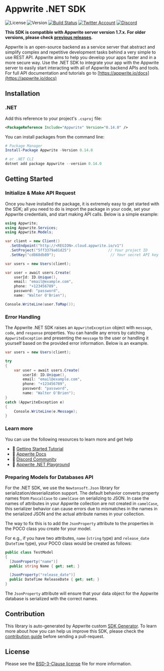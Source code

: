 # Appwrite .NET SDK

![License](https://img.shields.io/github/license/appwrite/sdk-for-dotnet.svg?style=flat-square)
![Version](https://img.shields.io/badge/api%20version-1.7.0-blue.svg?style=flat-square)
[![Build Status](https://img.shields.io/travis/com/appwrite/sdk-generator?style=flat-square)](https://travis-ci.com/appwrite/sdk-generator)
[![Twitter Account](https://img.shields.io/twitter/follow/appwrite?color=00acee&label=twitter&style=flat-square)](https://twitter.com/appwrite)
[![Discord](https://img.shields.io/discord/564160730845151244?label=discord&style=flat-square)](https://appwrite.io/discord)

**This SDK is compatible with Appwrite server version 1.7.x. For older versions, please check [previous releases](https://github.com/appwrite/sdk-for-dotnet/releases).**

Appwrite is an open-source backend as a service server that abstract and simplify complex and repetitive development tasks behind a very simple to use REST API. Appwrite aims to help you develop your apps faster and in a more secure way. Use the .NET SDK to integrate your app with the Appwrite server to easily start interacting with all of Appwrite backend APIs and tools. For full API documentation and tutorials go to [https://appwrite.io/docs](https://appwrite.io/docs)


## Installation

### .NET
Add this reference to your project's `.csproj` file:

```xml
<PackageReference Include="Appwrite" Version="0.14.0" />
```

You can install packages from the command line:

```powershell
# Package Manager
Install-Package Appwrite -Version 0.14.0

# or .NET CLI
dotnet add package Appwrite --version 0.14.0
```



## Getting Started

### Initialize & Make API Request
Once you have installed the package, it is extremely easy to get started with the SDK; all you need to do is import the package in your code, set your Appwrite credentials, and start making API calls. Below is a simple example:

```csharp
using Appwrite;
using Appwrite.Services;
using Appwrite.Models;

var client = new Client()
  .SetEndpoint("http://<REGION>.cloud.appwrite.io/v1")  
  .SetProject("5ff3379a01d25")                 // Your project ID
  .SetKey("cd868db89");                         // Your secret API key

var users = new Users(client);

var user = await users.Create(
    userId: ID.Unique(),
    email: "email@example.com",
    phone: "+123456789",
    password: "password",
    name: "Walter O'Brien");

Console.WriteLine(user.ToMap());
```

### Error Handling
The Appwrite .NET SDK raises an `AppwriteException` object with `message`, `code`, and `response` properties. You can handle any errors by catching `AppwriteException` and presenting the `message` to the user or handling it yourself based on the provided error information. Below is an example.

```csharp
var users = new Users(client);

try
{
    var user = await users.Create(
        userId: ID.Unique(),
        email: "email@example.com",
        phone: "+123456789",
        password: "password",
        name: "Walter O'Brien");
} 
catch (AppwriteException e)
{
    Console.WriteLine(e.Message);
}
```

### Learn more
You can use the following resources to learn more and get help
- 🚀 [Getting Started Tutorial](https://appwrite.io/docs/getting-started-for-server)
- 📜 [Appwrite Docs](https://appwrite.io/docs)
- 💬 [Discord Community](https://appwrite.io/discord)
- 🚂 [Appwrite .NET Playground](https://github.com/appwrite/playground-for-dotnet)


### Preparing Models for Databases API

For the .NET SDK, we use the `Newtonsoft.Json` library for serialization/deserialization support. The default behavior converts property names from `PascalCase` to `camelCase` on serializing to JSON. In case the names of attributes in your Appwrite collection are not created in `camelCase`, this serializer behavior can cause errors due to mismatches in the names in the serialized JSON and the actual attribute names in your collection.

The way to fix this is to add the `JsonProperty` attribute to the properties in the POCO class you create for your model.

For e.g., if you have two attributes, `name` (`string` type) and `release_date` (`DateTime` type), your POCO class would be created as follows:

```csharp
public class TestModel
{
  [JsonProperty("name")]
  public string Name { get; set; }

  [JsonProperty("release_date")]
  public DateTime ReleaseDate { get; set; }
}
```

The `JsonProperty` attribute will ensure that your data object for the Appwrite database is serialized with the correct names.

## Contribution

This library is auto-generated by Appwrite custom [SDK Generator](https://github.com/appwrite/sdk-generator). To learn more about how you can help us improve this SDK, please check the [contribution guide](https://github.com/appwrite/sdk-generator/blob/master/CONTRIBUTING.md) before sending a pull-request.

## License

Please see the [BSD-3-Clause license](https://raw.githubusercontent.com/appwrite/appwrite/master/LICENSE) file for more information.
